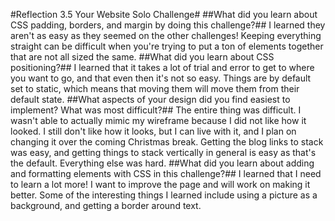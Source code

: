 #Reflection 3.5 Your Website Solo Challenge#
##What did you learn about CSS padding, borders, and margin by doing this challenge?##
I learned they aren't as easy as they seemed on the other challenges! Keeping everything straight can be difficult when you're trying to put a ton of elements together that are not all sized the same.
##What did you learn about CSS positioning?##
I learned that it takes a lot of trial and error to get to where you want to go, and that even then it's not so easy. Things are by default set to static, which means that moving them will move them from their default state.
##What aspects of your design did you find easiest to implement? What was most difficult?##
The entire thing was difficult. I wasn't able to actually mimic my wireframe because I did not like how it looked. I still don't like how it looks, but I can live with it, and I plan on changing it over the coming Christmas break. Getting the blog links to stack was easy, and getting things to stack vertically in general is easy as that's the default. Everything else was hard.
##What did you learn about adding and formatting elements with CSS in this challenge?##
I learned that I need to learn a lot more! I want to improve the page and will work on making it better. Some of the interesting things I learned include using a picture as a background, and getting a border around text.